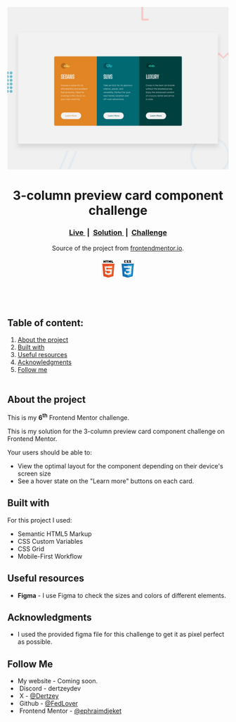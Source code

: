 ![Challenge Design](https://github.com/ephraimdjeket/3-column-preview-card/blob/main/design/desktop-preview.jpg)

<div align="center">
 <h1>3-column preview card component challenge</h1>
 <h3>
    <!-- Netlify Live -->
    <a href="https://luminous-tulumba-260503.netlify.app/">
      Live
    </a>
    <span>&nbsp;|&nbsp;</span>
    <!-- Frontend Mentor Live solution -->
    <a href="https://github.com/ephraimdjeket/3-column-preview-card" title="Check My Solution on Frontend Mentor">
      Solution
    </a>
    <span>&nbsp;|&nbsp;</span>
    <!-- Frontend Mentor Challenge Link -->
    <a href="https://www.frontendmentor.io/solutions/responsive-3-column-preview-card-YxvTB7JmIi" title="Original Frontend Mentor Challenge Link">
      Challenge
    </a>
  </h3>
  <div>
     Source of the project from <a href="https://www.frontendmentor.io/" target="_blank">frontendmentor.io</a>.
  </div>
  <h5>
    <p>
      <img src="https://raw.githubusercontent.com/devicons/devicon/master/icons/html5/html5-original-wordmark.svg" alt="html5" width="40" height="40" title="HTML5"/>
      <img src="https://raw.githubusercontent.com/devicons/devicon/master/icons/css3/css3-original-wordmark.svg" alt="css3" width="40" height="40" title="CSS3"/>
    </p>
  </h5>
</div>

<br>
<br>

## Table of content:

1. [About the project](#about-the-project)
1. [Built with](#built-with)
1. [Useful resources](#useful-resources)
1. [Acknowledgments](#acknowledgments)
1. [Follow me](#follow-me)
   <br>
   <br>

## About the project

This is my <strong>6<sup>th</sup></strong> Frontend Mentor challenge.

This is my solution for the 3-column preview card component challenge on Frontend Mentor.

Your users should be able to:

- View the optimal layout for the component depending on their device's screen size
- See a hover state on the "Learn more" buttons on each card.

## Built with

For this project I used:

- Semantic HTML5 Markup
- CSS Custom Variables
- CSS Grid
- Mobile-First Workflow

## Useful resources

- **Figma** - I use Figma to check the sizes and colors of different elements.

## Acknowledgments

- I used the provided figma file for this challenge to get it as pixel perfect as possible.

## Follow Me

- My website - Coming soon.
- &nbsp;Discord - dertzeydev
- &nbsp;X - [@Dertzey](https://x.com/Dertzey_)
- &nbsp;Github - [@FedLover](https://github.com/ephraimdjeket)
- &nbsp;Frontend Mentor - [@ephraimdjeket](https://www.frontendmentor.io/profile/ephraimdjeket)
